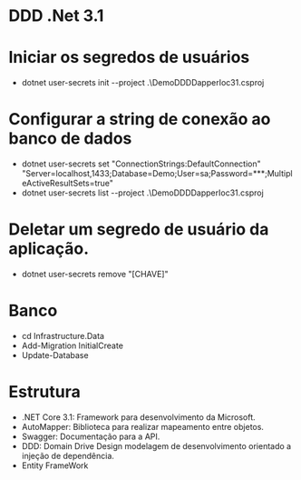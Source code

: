 # DDD .Net 3.1

# Iniciar os segredos de usuários
- dotnet user-secrets init --project .\DemoDDDDapperIoc31.csproj 

# Configurar a string de conexão ao banco de dados
- dotnet user-secrets set "ConnectionStrings:DefaultConnection" "Server=localhost,1433;Database=Demo;User=sa;Password=***;MultipleActiveResultSets=true"
- dotnet user-secrets list --project .\DemoDDDDapperIoc31.csproj

# Deletar um segredo de usuário da aplicação.
- dotnet user-secrets remove "[CHAVE]"

# Banco
- cd Infrastructure.Data
- Add-Migration InitialCreate
- Update-Database

# Estrutura
- .NET Core 3.1: Framework para desenvolvimento da Microsoft.
- AutoMapper: Biblioteca para realizar mapeamento entre objetos.
- Swagger: Documentação para a API.
- DDD: Domain Drive Design modelagem de desenvolvimento orientado a injeção de dependência.
- Entity FrameWork

